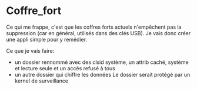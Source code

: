 # Coffre_fort
Ce qui me frappe, c'est que les coffres forts actuels n'empêchent pas la suppression (car en général, utilisés dans des clés USB). Je vais donc créer une appli simple pour y remédier.

Ce que je vais faire:
* un dossier rennommé avec des clsid système, un attrib caché, système et lecture seule et un accès refusé à tous
* un autre dossier qui chiffre les données
Le dossier serait protégé par un kernel de surveillance
